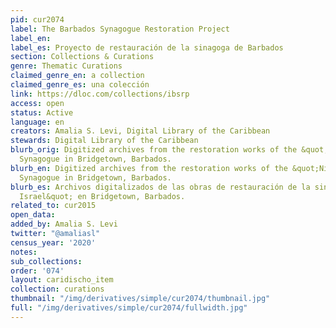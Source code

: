 ```yaml
---
pid: cur2074
label: The Barbados Synagogue Restoration Project
label_en:
label_es: Proyecto de restauración de la sinagoga de Barbados
section: Collections & Curations
genre: Thematic Curations
claimed_genre_en: a collection
claimed_genre_es: una colección
link: https://dloc.com/collections/ibsrp
access: open
status: Active
language: en
creators: Amalia S. Levi, Digital Library of the Caribbean
stewards: Digital Library of the Caribbean
blurb_orig: Digitized archives from the restoration works of the &quot;Nidhe Israel&quot;
  Synagogue in Bridgetown, Barbados.
blurb_en: Digitized archives from the restoration works of the &quot;Nidhe Israel&quot;
  Synagogue in Bridgetown, Barbados.
blurb_es: Archivos digitalizados de las obras de restauración de la sinagoga &quot;Nidhe
  Israel&quot; en Bridgetown, Barbados.
related_to: cur2015
open_data:
added_by: Amalia S. Levi
twitter: "@amaliasl"
census_year: '2020'
notes:
sub_collections:
order: '074'
layout: caridischo_item
collection: curations
thumbnail: "/img/derivatives/simple/cur2074/thumbnail.jpg"
full: "/img/derivatives/simple/cur2074/fullwidth.jpg"
---
```

